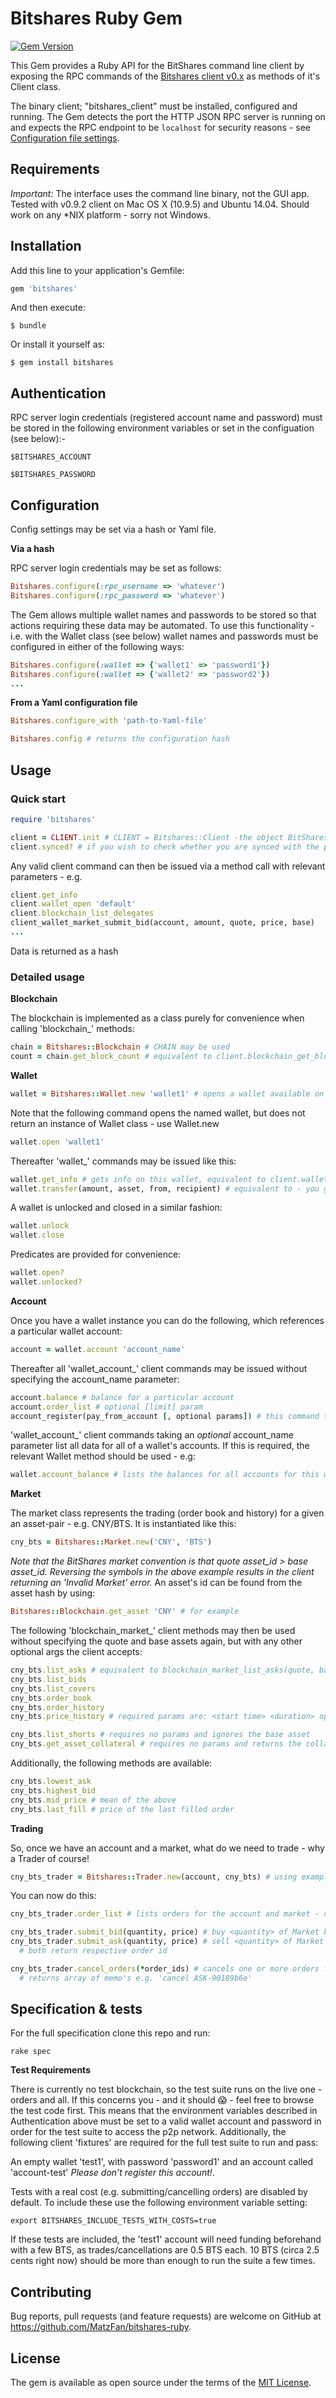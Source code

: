 # Bitshares Ruby Gem
[![Gem Version](https://badge.fury.io/rb/bitshares.svg)](http://badge.fury.io/rb/bitshares)

This Gem provides a Ruby API for the BitShares command line client by exposing the RPC commands of the [Bitshares client v0.x](https://github.com/bitshares/bitshares) as methods of it's Client class.

The binary client; "bitshares_client" must be installed, configured and running. The Gem detects the port the HTTP JSON RPC server is running on and expects the RPC endpoint to be `localhost` for security reasons - see [Configuration file settings](http://wiki.bitshares.org/index.php/BitShares/API).

## Requirements

_Important:_ The interface uses the command line binary, not the GUI app.
Tested with v0.9.2 client on Mac OS X (10.9.5) and Ubuntu 14.04. Should work on any *NIX platform - sorry not Windows.

## Installation

Add this line to your application's Gemfile:

```ruby
gem 'bitshares'
```

And then execute:

    $ bundle

Or install it yourself as:

    $ gem install bitshares

## Authentication

RPC server login credentials (registered account name and password) must be stored in the following environment variables or set in the configuation (see below):-

  `$BITSHARES_ACCOUNT`

  `$BITSHARES_PASSWORD`

## Configuration

Config settings may be set via a hash or Yaml file.

**Via a hash**

RPC server login credentials may be set as follows:
```Ruby
Bitshares.configure(:rpc_username => 'whatever')
Bitshares.configure(:rpc_password => 'whatever')
```

The Gem allows multiple wallet names and passwords to be stored so that actions requiring these data may be automated.
To use this functionality - i.e. with the Wallet class (see below) wallet names and passwords must be configured in either of the following ways:

```Ruby
Bitshares.configure(:wallet => {'wallet1' => 'password1'})
Bitshares.configure(:wallet => {'wallet2' => 'password2'})
...
```

**From a Yaml configuration file**
```Ruby
Bitshares.configure_with 'path-to-Yaml-file'
```

```Ruby
Bitshares.config # returns the configuration hash
```

## Usage

### Quick start

```ruby
require 'bitshares'

client = CLIENT.init # CLIENT = Bitshares::Client -the object BitShares RPC client calls are routed to.
client.synced? # if you wish to check whether you are synced with the p2p network.
```
Any valid client command can then be issued via a method call with relevant parameters - e.g.

```ruby
client.get_info
client.wallet_open 'default'
client.blockchain_list_delegates
client_wallet_market_submit_bid(account, amount, quote, price, base)
...
```

Data is returned as a hash

### Detailed usage

**Blockchain**

The blockchain is implemented as a class purely for convenience when calling 'blockchain_' methods:
```Ruby
chain = Bitshares::Blockchain # CHAIN may be used
count = chain.get_block_count # equivalent to client.blockchain_get_block_count
```

**Wallet**

```Ruby
wallet = Bitshares::Wallet.new 'wallet1' # opens a wallet available on this client.
```
Note that the following command opens the named wallet, but does not return an instance of Wallet class - use Wallet.new
```Ruby
wallet.open 'wallet1'
```

Thereafter 'wallet_' commands may be issued like this:
```Ruby
wallet.get_info # gets info on this wallet, equivalent to client.wallet_get_info
wallet.transfer(amount, asset, from, recipient) # equivalent to - you get the picture..
```
A wallet is unlocked and closed in a similar fashion:
```Ruby
wallet.unlock
wallet.close
```

Predicates are provided for convenience:
```Ruby
wallet.open?
wallet.unlocked?
```

**Account**

Once you have a wallet instance you can do the following, which references a particular wallet account:
```Ruby
account = wallet.account 'account_name'
```
Thereafter all 'wallet_account_' client commands may be issued without specifying the account_name parameter:
```Ruby
account.balance # balance for a particular account
account.order_list # optional [limit] param
account_register(pay_from_account [, optional params]) # this command takes up to 3 optional params
```
'wallet_account_' client commands taking an *optional* account_name parameter list all data for all of a wallet's accounts. If this is required, the relevant Wallet method should be used - e.g:
```Ruby
wallet.account_balance # lists the balances for all accounts for this wallet (c.c. above)
```

**Market**

The market class represents the trading (order book and history) for a given an asset-pair - e.g. CNY/BTS. It is instantiated like this:
```Ruby
cny_bts = Bitshares::Market.new('CNY', 'BTS')
```
_Note that the BitShares market convention is that quote asset_id > base asset_id. Reversing the symbols in the above example results in the client returning  an 'Invalid Market' error._ An asset's id can be found from the asset hash by using:
```Ruby
Bitshares::Blockchain.get_asset 'CNY' # for example
```

The following 'blockchain_market_' client methods may then be used without specifying the quote and base assets again, but with any other optional args the client accepts:
```Ruby
cny_bts.list_asks # equivalent to blockchain_market_list_asks(quote, base) [limit]
cny_bts.list_bids
cny_bts.list_covers
cny_bts.order_book
cny_bts.order_history
cny_bts.price_history # required params are: <start time> <duration> optional: [granularity]

cny_bts.list_shorts # requires no params and ignores the base asset
cny_bts.get_asset_collateral # requires no params and returns the collateral for the quote asset (ignores the base asset)
```

Additionally, the following methods are available:
```Ruby
cny_bts.lowest_ask
cny_bts.highest_bid
cny_bts.mid_price # mean of the above
cny_bts.last_fill # price of the last filled order
```

**Trading**

So, once we have an account and a market, what do we need to trade - why a Trader of course!

```Ruby
cny_bts_trader = Bitshares::Trader.new(account, cny_bts) # using examples above
```

You can now do this:
```Ruby
cny_bts_trader.order_list # lists orders for the account and market - optional limit arg. Returns orders array

cny_bts_trader.submit_bid(quantity, price) # buy <quantity> of Market base (BTS here) at <price> (quote/base)
cny_bts_trader.submit_ask(quantity, price) # sell <quantity> of Market base (BTS here) at <price> (quote/base)
  # both return respective order id

cny_bts_trader.cancel_orders(*order_ids) # cancels one or more orders for the account and market
  # returns array of memo's e.g. 'cancel ASK-90189b6e'
```

## Specification & tests

For the full specification clone this repo and run:

`rake spec`

**Test Requirements**

There is currently no test blockchain, so the test suite runs on the live one - orders and all. If this concerns you - and it should :scream: - feel free to browse the test code first. This means that the environment variables described in Authentication above must be set to a valid wallet account and password in order for the test suite to access the p2p network. Additionally, the following client 'fixtures' are required for the full test suite to run and pass:

An empty wallet 'test1', with password 'password1' and an account called 'account-test' *Please don't register this account!*.

Tests with a real cost (e.g. submitting/cancelling orders) are disabled by default. To include these use the following environment variable setting:
```
export BITSHARES_INCLUDE_TESTS_WITH_COSTS=true
```
If these tests are included, the 'test1' account will need funding beforehand with a few BTS, as trades/cancellations are 0.5 BTS each. 10 BTS (circa 2.5 cents right now) should be more than enough to run the suite a few times.

## Contributing

Bug reports, pull requests (and feature requests) are welcome on GitHub at https://github.com/MatzFan/bitshares-ruby.


## License

The gem is available as open source under the terms of the [MIT License](http://opensource.org/licenses/MIT).

